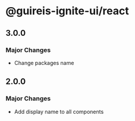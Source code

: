 # @guireis-ignite-ui/react

## 3.0.0

### Major Changes

- Change packages name

## 2.0.0

### Major Changes

- Add display name to all components
